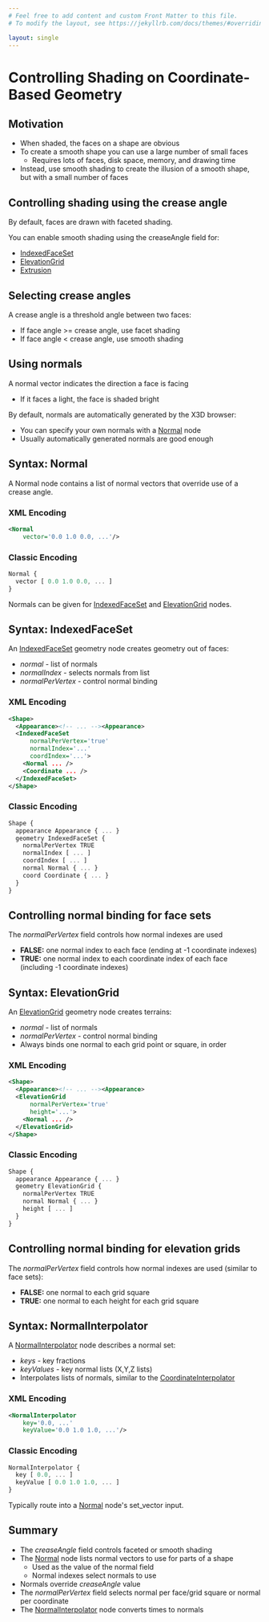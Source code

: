 ```yaml
---
# Feel free to add content and custom Front Matter to this file.
# To modify the layout, see https://jekyllrb.com/docs/themes/#overriding-theme-defaults

layout: single
---
```

# Controlling Shading on Coordinate-Based Geometry

## Motivation

- When shaded, the faces on a shape are obvious
- To create a smooth shape you can use a large number of small faces
  - Requires lots of faces, disk space, memory, and drawing time
- Instead, use smooth shading to create the illusion of a smooth shape, but with a small number of faces

## Controlling shading using the crease angle

By default, faces are drawn with faceted shading.

You can enable smooth shading using the creaseAngle field for:

- [IndexedFaceSet](https://www.web3d.org/documents/specifications/19775-1/V3.3/Part01/components/geometry3D.html#IndexedFaceSet)
- [ElevationGrid](https://www.web3d.org/documents/specifications/19775-1/V3.3/Part01/components/geometry3D.html#ElevationGrid)
- [Extrusion](https://www.web3d.org/documents/specifications/19775-1/V3.3/Part01/components/geometry3D.html#Extrusion)

## Selecting crease angles

A crease angle is a threshold angle between two faces:

- If face angle \>= crease angle, use facet shading
- If face angle \< crease angle, use smooth shading

## Using normals

A normal vector indicates the direction a face is facing

- If it faces a light, the face is shaded bright

By default, normals are automatically generated by the X3D browser:

- You can specify your own normals with a [Normal](https://www.web3d.org/documents/specifications/19775-1/V3.3/Part01/components/rendering.html#Normal) node
- Usually automatically generated normals are good enough

## Syntax: Normal

A Normal node contains a list of normal vectors that override use of a crease angle.

### XML Encoding

```xml
<Normal
    vector='0.0 1.0 0.0, ...'/>
```

### Classic Encoding

```js
Normal {
  vector [ 0.0 1.0 0.0, ... ]
}
```

Normals can be given for [IndexedFaceSet](https://www.web3d.org/documents/specifications/19775-1/V3.3/Part01/components/geometry3D.html#IndexedFaceSet) and [ElevationGrid](https://www.web3d.org/documents/specifications/19775-1/V3.3/Part01/components/geometry3D.html#ElevationGrid) nodes.

## Syntax: IndexedFaceSet

An [IndexedFaceSet](https://www.web3d.org/documents/specifications/19775-1/V3.3/Part01/components/geometry3D.html#IndexedFaceSet) geometry node creates geometry out of faces:

- *normal* - list of normals
- *normalIndex* - selects normals from list
- *normalPerVertex* - control normal binding

### XML Encoding

```xml
<Shape>
  <Appearance><!-- ... --><Appearance>
  <IndexedFaceSet
      normalPerVertex='true'
      normalIndex='...'
      coordIndex='...'>
    <Normal ... />
    <Coordinate ... />
  </IndexedFaceSet>
</Shape>
```

### Classic Encoding

```js
Shape {
  appearance Appearance { ... }
  geometry IndexedFaceSet {
    normalPerVertex TRUE
    normalIndex [ ... ]
    coordIndex [ ... ]
    normal Normal { ... }
    coord Coordinate { ... }
  }
}
```

## Controlling normal binding for face sets

The *normalPerVertex* field controls how normal indexes are used

- **FALSE:** one normal index to each face (ending at -1 coordinate indexes)
- **TRUE:** one normal index to each coordinate index of each face (including -1 coordinate indexes)

## Syntax: ElevationGrid

An [ElevationGrid](https://www.web3d.org/documents/specifications/19775-1/V3.3/Part01/components/geometry3D.html#ElevationGrid) geometry node creates terrains:

- *normal* - list of normals
- *normalPerVertex* - control normal binding
- Always binds one normal to each grid point or square, in order

### XML Encoding

```xml
<Shape>
  <Appearance><!-- ... --><Appearance>
  <ElevationGrid
      normalPerVertex='true'
      height='...'>
    <Normal ... />
  </ElevationGrid>
</Shape>
```

### Classic Encoding

```js
Shape {
  appearance Appearance { ... }
  geometry ElevationGrid {
    normalPerVertex TRUE
    normal Normal { ... }
    height [ ... ]
  }
}
```

## Controlling normal binding for elevation grids

The *normalPerVertex* field controls how normal indexes are used (similar to face sets):

- **FALSE:** one normal to each grid square
- **TRUE:** one normal to each height for each grid square

## Syntax: NormalInterpolator

A [NormalInterpolator](https://www.web3d.org/documents/specifications/19775-1/V3.3/Part01/components/interp.html#NormalInterpolator) node describes a normal set:

- *keys* - key fractions
- *keyValues* - key normal lists (X,Y,Z lists)
- Interpolates lists of normals, similar to the [CoordinateInterpolator](https://www.web3d.org/documents/specifications/19775-1/V3.3/Part01/components/interp.html#CoordinateInterpolator)

### XML Encoding

```xml
<NormalInterpolator
    key='0.0, ...'
    keyValue='0.0 1.0 1.0, ...'/>
```

### Classic Encoding

```js
NormalInterpolator {
  key [ 0.0, ... ]
  keyValue [ 0.0 1.0 1.0, ... ]
}
```

Typically route into a [Normal](https://www.web3d.org/documents/specifications/19775-1/V3.3/Part01/components/rendering.html#Normal) node's set\_vector input.

## Summary

- The *creaseAngle* field controls faceted or smooth shading
- The [Normal](https://www.web3d.org/documents/specifications/19775-1/V3.3/Part01/components/rendering.html#Normal) node lists normal vectors to use for parts of a shape
  - Used as the value of the normal field
  - Normal indexes select normals to use
- Normals override *creaseAngle* value
- The *normalPerVertex* field selects normal per face/grid square or normal per coordinate
- The [NormalInterpolator](https://www.web3d.org/documents/specifications/19775-1/V3.3/Part01/components/interp.html#NormalInterpolator) node converts times to normals
